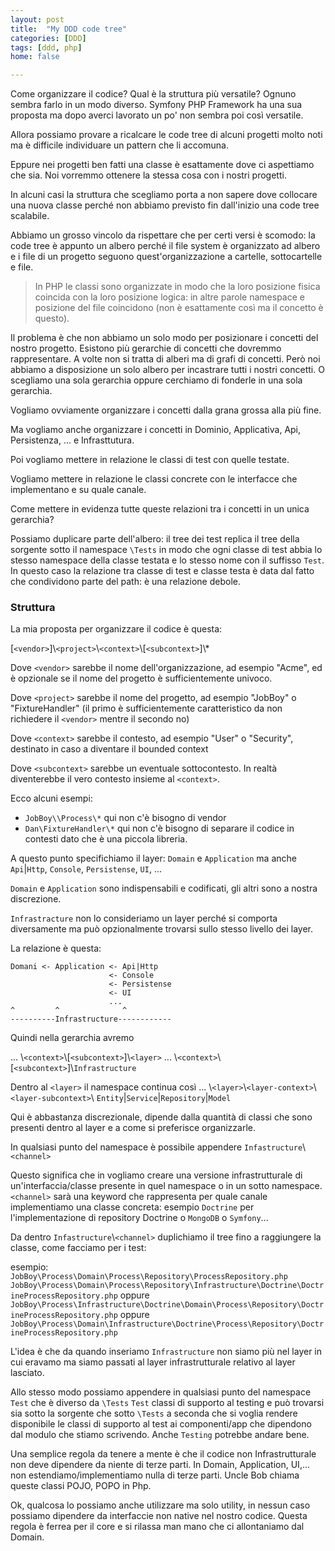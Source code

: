 ```yaml
---
layout: post
title:  "My DDD code tree"
categories: [DDD]
tags: [ddd, php]
home: false

---
```


Come organizzare il codice? Qual è la struttura più versatile? Ognuno sembra farlo in un modo diverso.
Symfony PHP Framework ha una sua proposta ma dopo averci lavorato un po' non sembra poi così versatile.

Allora possiamo provare a ricalcare le code tree di alcuni progetti molto noti ma è difficile individuare un pattern
che li accomuna.
 
Eppure nei progetti ben fatti una classe è esattamente dove ci aspettiamo che sia.
Noi vorremmo ottenere la stessa cosa con i nostri progetti.

In alcuni casi la struttura che scegliamo porta a non sapere dove collocare una nuova classe perché non abbiamo
previsto fin dall'inizio una code tree scalabile.

Abbiamo un grosso vincolo da rispettare che per certi versi è scomodo: la code tree è appunto un albero perché
il file system è organizzato ad albero e i file di un progetto seguono quest'organizzazione
a cartelle, sottocartelle e file.

> In PHP le classi sono organizzate in modo che la loro posizione fisica coincida con la loro posizione logica:
in altre parole namespace e posizione del file coincidono (non è esattamente così ma il concetto è questo).

Il problema è che non abbiamo un solo modo per posizionare i concetti del nostro progetto. Esistono più gerarchie
di concetti che dovremmo rappresentare. A volte non si tratta di alberi ma di grafi di concetti. Però noi abbiamo
a disposizione un solo albero per incastrare tutti i nostri concetti. O scegliamo una sola gerarchia oppure cerchiamo
di fonderle in una sola gerarchia. 

Vogliamo ovviamente organizzare i concetti dalla grana grossa alla più fine.

Ma vogliamo anche organizzare i concetti in Dominio, Applicativa, Api, Persistenza, ... e Infrasttutura.

Poi vogliamo mettere in relazione le classi di test con quelle testate.

Vogliamo mettere in relazione le classi concrete con le interfacce che implementano e su quale canale.

Come mettere in evidenza tutte queste relazioni tra i concetti in un unica gerarchia?

Possiamo duplicare parte dell'albero: il tree dei test replica il tree della sorgente sotto il namespace `\Tests`
in modo che ogni classe di test abbia lo stesso namespace della classe testata e lo stesso nome con il suffisso `Test`. 
In questo caso la relazione tra classe di test e classe testa è data dal fatto che condividono parte del path: è una
relazione debole.

### Struttura
La mia proposta per organizzare il codice è questa:

[`<vendor>`]\\`<project>`\\`<context>`\\[`<subcontext>`]\\*

Dove `<vendor>` sarebbe il nome dell'organizzazione, ad esempio "Acme", ed è opzionale se il nome del progetto
è sufficientemente univoco. 

Dove `<project>` sarebbe il nome del progetto, ad esempio "JobBoy" o "FixtureHandler" (il primo è sufficientemente
caratteristico da non richiedere il `<vendor>` mentre il secondo no) 

Dove `<context>` sarebbe il contesto, ad esempio "User" o "Security", destinato in caso a diventare il bounded context

Dove `<subcontext>` sarebbe un eventuale sottocontesto. In realtà diventerebbe il vero contesto insieme al `<context>`.

Ecco alcuni esempi:

- `JobBoy\\Process\*` qui non c'è bisogno di vendor
- `Dan\FixtureHandler\*` qui non c'è bisogno di separare il codice in contesti dato che è una piccola libreria.

A questo punto specifichiamo il layer: `Domain` e `Application`
ma anche `Api`|`Http`, `Console`, `Persistense`, `UI`, ...

`Domain` e `Application` sono indispensabili e codificati, gli altri sono a nostra discrezione.

`Infrastracture` non lo consideriamo un layer perché si comporta diversamente ma può opzionalmente trovarsi sullo
stesso livello dei layer.
 
La relazione è questa: 
```
Domani <- Application <- Api|Http
                      <- Console
                      <- Persistense
                      <- UI
                      ...
^         ^              ^
----------Infrastructure------------
```

Quindi nella gerarchia avremo 

... \\`<context>`\\[`<subcontext>`]\\`<layer>`
... \\`<context>`\\[`<subcontext>`]\\`Infrastructure` 
 
Dentro al `<layer>` il namespace continua così
... \\`<layer>`\\`<layer-context>`\\`<layer-subcontext>`\\ `Entity`|`Service`|`Repository`|`Model`

Qui è abbastanza discrezionale, dipende dalla quantità di classi che sono presenti dentro al layer e a
come si preferisce organizzarle. 

In qualsiasi punto del namespace è possibile appendere `Infastructure`\\`<channel>`

Questo significa che in vogliamo creare una versione infrastrutturale di un'interfaccia/classe presente in quel
namespace o in un sotto namespace. `<channel>` sarà una keyword che rappresenta per quale canale implementiamo
una classe concreta: esempio `Doctrine` per l'implementazione di repository Doctrine o `MongoDB` o `Symfony`...  

Da dentro `Infastructure`\\`<channel>` duplichiamo il tree fino a raggiungere la classe, come facciamo per i test:

esempio:
`JobBoy\Process\Domain\Process\Repository\ProcessRepository.php`
`JobBoy\Process\Domain\Process\Repository\Infrastructure\Doctrine\DoctrineProcessRepository.php`
oppure
`JobBoy\Process\Infrastructure\Doctrine\Domain\Process\Repository\DoctrineProcessRepository.php`
oppure
`JobBoy\Process\Domain\Infrastructure\Doctrine\Process\Repository\DoctrineProcessRepository.php`

L'idea è che da quando inseriamo `Infrastructure` non siamo più nel layer in cui eravamo ma siamo passati al
layer infrastrutturale relativo al layer lasciato.

Allo stesso modo possiamo appendere in qualsiasi punto del namespace `Test` che è diverso da `\Tests`
`Test` classi di supporto al testing e può trovarsi sia sotto la sorgente che sotto `\Tests` a seconda che si voglia
rendere disponibile le classi di supporto al test ai componenti/app che dipendono dal modulo che stiamo scrivendo.
Anche `Testing` potrebbe andare bene. 

Una semplice regola da tenere a mente è che il codice non Infrastrutturale non deve dipendere da niente di terze parti.
In Domain, Application, UI,... non estendiamo/implementiamo nulla di terze parti. Uncle Bob chiama queste classi POJO,
POPO in Php.

Ok, qualcosa lo possiamo anche utilizzare ma solo utility, in nessun caso possiamo dipendere da interfaccie non native
nel nostro codice. Questa regola è ferrea per il core e si rilassa man mano che ci allontaniamo dal Domain.

  
